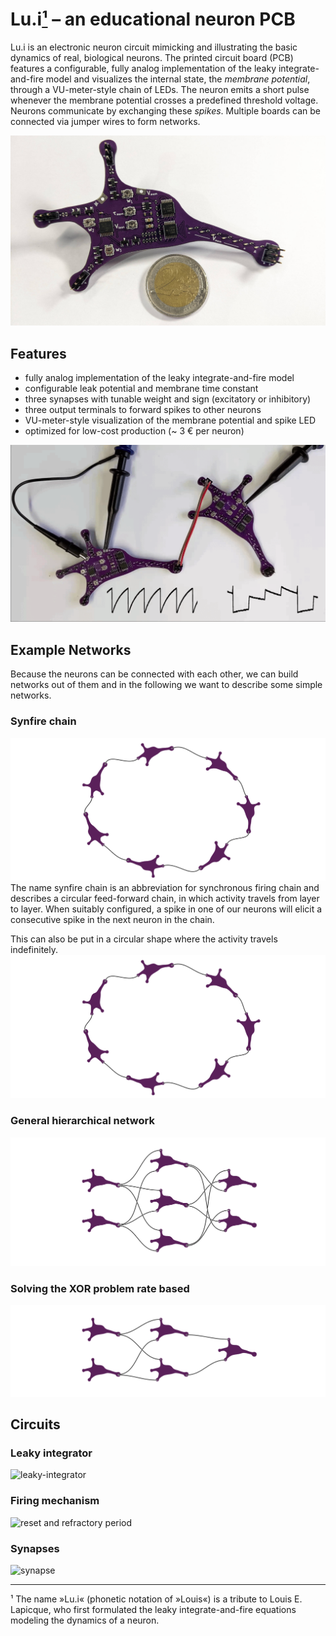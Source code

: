 # Lu.i[¹](#footnote-1) – an educational neuron PCB

Lu.i is an electronic neuron circuit mimicking and illustrating the basic dynamics of real, biological neurons.
The printed circuit board (PCB) features a configurable, fully analog implementation of the leaky integrate-and-fire model and visualizes the internal state, the *membrane potential*, through a VU-meter-style chain of LEDs.
The neuron emits a short pulse whenever the membrane potential crosses a predefined threshold voltage.
Neurons communicate by exchanging these *spikes*.
Multiple boards can be connected via jumper wires to form networks.

![](doc/photograph-coin.jpg)

## Features

- fully analog implementation of the leaky integrate-and-fire model
- configurable leak potential and membrane time constant
- three synapses with tunable weight and sign (excitatory or inhibitory)
- three output terminals to forward spikes to other neurons
- VU-meter-style visualization of the membrane potential and spike LED
- optimized for low-cost production (~ 3 € per neuron)

![](doc/animation.gif)

## Example Networks
Because the neurons can be connected with each other, we can build networks out of them and in the following we want to describe some simple networks.

### Synfire chain
![](doc/tikz/synfirechain.svg)
The name synfire chain is an abbreviation for synchronous firing chain and describes a circular feed-forward chain, in which activity travels from layer to layer.
When suitably configured, a spike in one of our neurons will elicit a consecutive spike in the next neuron in the chain.

This can also be put in a circular shape where the activity travels indefinitely.
![](doc/tikz/synfirering.svg)

### General hierarchical network
![](doc/tikz/hierarchical.svg)

### Solving the XOR problem rate based
![](doc/tikz/hierarchical_xor.svg)


## Circuits

### Leaky integrator

![leaky-integrator](https://user-images.githubusercontent.com/175670/189528439-84f5fa99-e8dd-4edf-aba1-f1f1033e523d.png)

### Firing mechanism
![reset](https://user-images.githubusercontent.com/175670/189528443-891a017c-b192-4f26-8734-1af3a4c02263.png)
and refractory period

### Synapses
![synapse](https://user-images.githubusercontent.com/175670/189528447-8921455d-16ae-4b91-8e19-7236ed268995.png)

---

<a name="footnote-1">¹</a> The name »Lu.i« (phonetic notation of »Louis«) is a tribute to Louis E. Lapicque, who first formulated the leaky integrate-and-fire equations modeling the dynamics of a neuron.
